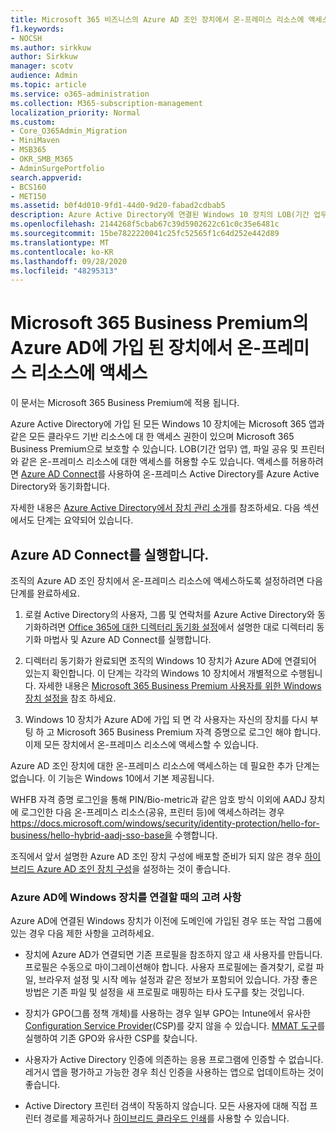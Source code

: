 ```yaml
---
title: Microsoft 365 비즈니스의 Azure AD 조인 장치에서 온-프레미스 리소스에 액세스
f1.keywords:
- NOCSH
ms.author: sirkkuw
author: Sirkkuw
manager: scotv
audience: Admin
ms.topic: article
ms.service: o365-administration
ms.collection: M365-subscription-management
localization_priority: Normal
ms.custom:
- Core_O365Admin_Migration
- MiniMaven
- MSB365
- OKR_SMB_M365
- AdminSurgePortfolio
search.appverid:
- BCS160
- MET150
ms.assetid: b0f4d010-9fd1-44d0-9d20-fabad2cdbab5
description: Azure Active Directory에 연결된 Windows 10 장치의 LOB(기간 업무) 앱, 파일 공유 및 프린터와 같은 온-프레미스 리소스에 액세스하는 방법을 알아봅니다.
ms.openlocfilehash: 2144268f5cbab67c39d5902622c61c0c35e6481c
ms.sourcegitcommit: 15be7822220041c25fc52565f1c64d252e442d89
ms.translationtype: MT
ms.contentlocale: ko-KR
ms.lasthandoff: 09/28/2020
ms.locfileid: "48295313"
---
```

# <a name="access-on-premises-resources-from-an-azure-ad-joined-device-in-microsoft-365-business-premium"></a>Microsoft 365 Business Premium의 Azure AD에 가입 된 장치에서 온-프레미스 리소스에 액세스

이 문서는 Microsoft 365 Business Premium에 적용 됩니다.

Azure Active Directory에 가입 된 모든 Windows 10 장치에는 Microsoft 365 앱과 같은 모든 클라우드 기반 리소스에 대 한 액세스 권한이 있으며 Microsoft 365 Business Premium으로 보호할 수 있습니다. LOB(기간 업무) 앱, 파일 공유 및 프린터와 같은 온-프레미스 리소스에 대한 액세스를 허용할 수도 있습니다. 액세스를 허용하려면 [Azure AD Connect](https://docs.microsoft.com/azure/active-directory/connect/active-directory-aadconnect)를 사용하여 온-프레미스 Active Directory를 Azure Active Directory와 동기화합니다. 

자세한 내용은 [Azure Active Directory에서 장치 관리 소개](https://docs.microsoft.com/azure/active-directory/device-management-introduction)를 참조하세요.
다음 섹션에서도 단계는 요약되어 있습니다.
 
## <a name="run-azure-ad-connect"></a>Azure AD Connect를 실행합니다.

조직의 Azure AD 조인 장치에서 온-프레미스 리소스에 액세스하도록 설정하려면 다음 단계를 완료하세요.
  
1. 로컬 Active Directory의 사용자, 그룹 및 연락처를 Azure Active Directory와 동기화하려면 [Office 365에 대한 디렉터리 동기화 설정](https://docs.microsoft.com/microsoft-365/enterprise/set-up-directory-synchronization)에서 설명한 대로 디렉터리 동기화 마법사 및 Azure AD Connect를 실행합니다.
    
2. 디렉터리 동기화가 완료되면 조직의 Windows 10 장치가 Azure AD에 연결되어 있는지 확인합니다. 이 단계는 각각의 Windows 10 장치에서 개별적으로 수행됩니다. 자세한 내용은 [Microsoft 365 Business Premium 사용자를 위한 Windows 장치 설정을](set-up-windows-devices.md) 참조 하세요. 
    
3. Windows 10 장치가 Azure AD에 가입 되 면 각 사용자는 자신의 장치를 다시 부팅 하 고 Microsoft 365 Business Premium 자격 증명으로 로그인 해야 합니다. 이제 모든 장치에서 온-프레미스 리소스에 액세스할 수 있습니다.
    
Azure AD 조인 장치에 대한 온-프레미스 리소스에 액세스하는 데 필요한 추가 단계는 없습니다. 이 기능은 Windows 10에서 기본 제공됩니다. 

WHFB 자격 증명 로그인을 통해 PIN/Bio-metric과 같은 암호 방식 이외에 AADJ 장치에 로그인한 다음 온-프레미스 리소스(공유, 프린터 등)에 액세스하려는 경우 https://docs.microsoft.com/windows/security/identity-protection/hello-for-business/hello-hybrid-aadj-sso-base을 수행합니다.
  
조직에서 앞서 설명한 Azure AD 조인 장치 구성에 배포할 준비가 되지 않은 경우 [하이브리드 Azure AD 조인 장치 구성](manage-windows-devices.md)을 설정하는 것이 좋습니다.
  
### <a name="considerations-when-you-join-windows-devices-to-azure-ad"></a>Azure AD에 Windows 장치를 연결할 때의 고려 사항

Azure AD에 연결된 Windows 장치가 이전에 도메인에 가입된 경우 또는 작업 그룹에 있는 경우 다음 제한 사항을 고려하세요.
  
- 장치에 Azure AD가 연결되면 기존 프로필을 참조하지 않고 새 사용자를 만듭니다. 프로필은 수동으로 마이그레이션해야 합니다. 사용자 프로필에는 즐겨찾기, 로컬 파일, 브라우저 설정 및 시작 메뉴 설정과 같은 정보가 포함되어 있습니다. 가장 좋은 방법은 기존 파일 및 설정을 새 프로필로 매핑하는 타사 도구를 찾는 것입니다.

- 장치가 GPO(그룹 정책 개체)를 사용하는 경우 일부 GPO는 Intune에서 유사한 [Configuration Service Provider](https://docs.microsoft.com/windows/configuration/provisioning-packages/how-it-pros-can-use-configuration-service-providers)(CSP)를 갖지 않을 수 있습니다. [MMAT 도구](https://www.microsoft.com/download/details.aspx?id=45520)를 실행하여 기존 GPO와 유사한 CSP를 찾습니다.

- 사용자가 Active Directory 인증에 의존하는 응용 프로그램에 인증할 수 없습니다. 레거시 앱을 평가하고 가능한 경우 최신 인증을 사용하는 앱으로 업데이트하는 것이 좋습니다.

- Active Directory 프린터 검색이 작동하지 않습니다. 모든 사용자에 대해 직접 프린터 경로를 제공하거나 [하이브리드 클라우드 인쇄](https://docs.microsoft.com/windows-server/administration/hybrid-cloud-print/hybrid-cloud-print-deploy)를 사용할 수 있습니다.
